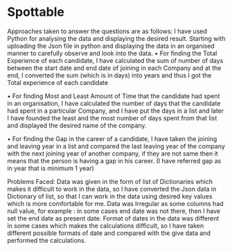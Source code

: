 # Spottable
Approaches taken to answer the questions are as follows:
I have used Python for analysing the data and displaying the desired result. Starting with uploading the Json file in python and displaying the data in an organised manner to carefully observe and look into the data.
•	For finding the Total Experience of each candidate, I have calculated the sum of number of days between the start date and end date of joining in each Company and at the end, I converted the sum (which is in days) into years and thus I got the Total experience of each candidate

•	For finding Most and Least Amount of Time that the candidate had spent in an organisation, I have calculated the number of days that the candidate had spent in a particular Company, and I have put the days in a list and later I have founded the least and the most number of days spent from that list and displayed the desired name of the company.

•	For finding the Gap in the career of a candidate, I have taken the joining and leaving year in a list and compared the last leaving year of the company with the next joining year of another company, if they are not same then it means that the person is having a gap in his career. (I have referred gap as in year that is minimum 1 year)

Problems Faced:
Data was given in the form of list of Dictionaries which makes it difficult to work in the data, so I have converted the Json data in Dictionary of list, so that I can work in the data using desired key values which is more comfortable for me.
Data was Irregular as some columns had null value, for example : in some cases end date was not there, then I have set the end date as present date.
Format of dates in the data was different in some cases which makes the calculations difficult, so I have taken different possible formats of date and compared with the give data and performed the calculations.
